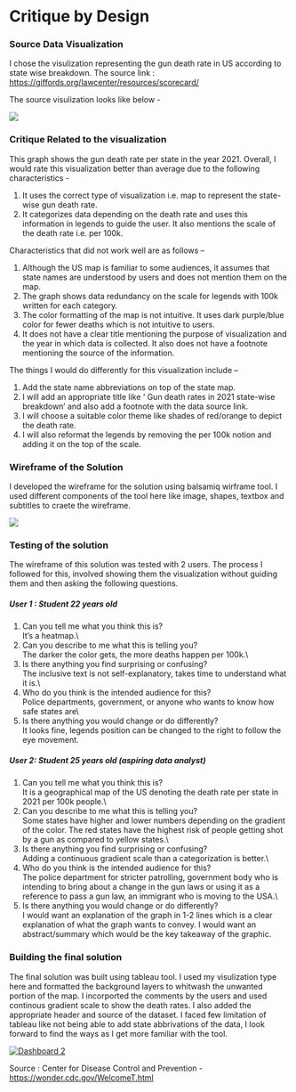 

# Critique by Design

### Source Data Visualization

I chose the visulization representing the gun death rate in US according to state wise breakdown.
The source link : https://giffords.org/lawcenter/resources/scorecard/

The source visulization looks like below -

<img src="/portfolio/assets/gunmap.JPG">

### Critique Related to the visualization

This graph shows the gun death rate per state in the year 2021.
Overall, I would rate this visualization better than average due to the following characteristics -
1. It uses the correct type of visualization i.e. map to represent the state-wise gun death rate.
2. It categorizes data depending on the death rate and uses this information in legends to guide the user. It also mentions the scale of the death rate i.e. per 100k.

Characteristics that did not work well are as follows –
1. Although the US map is familiar to some audiences, it assumes that state names are understood by users and does not mention them on the map.
2. The graph shows data redundancy on the scale for legends with 100k written for each category.
3. The color formatting of the map is not intuitive. It uses dark purple/blue color for fewer deaths which is not intuitive to users. 
4. It does not have a clear title mentioning the purpose of visualization and the year in which data is collected. It also does not have a footnote mentioning the source of the information.

The things I would do differently for this visualization include –
1. Add the state name abbreviations on top of the state map. 
2. I will add an appropriate title like ‘ Gun death rates in 2021 state-wise breakdown’ and also add a footnote with the data source link.
3. I will choose a suitable color theme like shades of red/orange to depict the death rate. 
4.	I will also reformat the legends by removing the per 100k notion and adding it on the top of the scale.


### Wireframe of the Solution

I developed the wireframe for the solution using balsamiq wirframe tool. I used different components of the tool here like image, shapes, textbox and subtitles to craete the wireframe. 

<img src="/portfolio/assets/heatmap.JPG">

### Testing of the solution
The wireframe of this solution was tested with 2 users. The process I followed for this, involved showing them the visualization without guiding them and then asking the following questions.

##### User 1 : Student 22 years old
1. Can you tell me what you think this is?\
It’s a heatmap.\
2. Can you describe to me what this is telling you?\
The darker the color gets, the more deaths happen per 100k.\
3. Is there anything you find surprising or confusing?\
The inclusive text is not self-explanatory, takes time to understand what it is.\
4. Who do you think is the intended audience for this?\
Police departments, government, or anyone who wants to know how safe states are\
5. Is there anything you would change or do differently?\
It looks fine, legends position can be changed to the right to follow the eye movement.

##### User 2: Student 25 years old (aspiring data analyst) 
1. Can you tell me what you think this is?\
It is a geographical map of the US denoting the death rate per state in 2021 per 100k people.\
2. Can you describe to me what this is telling you?\
Some states have higher and lower numbers depending on the gradient of the color. The red states have the highest risk of people getting shot by a gun as compared to yellow states.\
3. Is there anything you find surprising or confusing?\
Adding a continuous gradient scale than a categorization is better.\
4. Who do you think is the intended audience for this?\
The police department for stricter patrolling, government body who is intending to bring about a change in the gun laws or using it as a reference to pass a gun law, an immigrant who is moving to the USA.\
5. Is there anything you would change or do differently?\
I would want an explanation of the graph in 1-2 lines which is a clear explanation of what the graph wants to convey. I would want an abstract/summary which would be the key takeaway of the graphic.


### Building the final solution

The final solution was built using tableau tool. I used my visulization type here and formatted the background layers to whitwash the unwanted portion of the map.
I incorported the comments by the users and used continous gradient scale to show the death rates. I also added the appropriate header and source of the dataset.
I faced few limitation of tableau like not being able to add state abbrivations of the data, I look forward to find the ways as I get more familiar with the tool.

<div class='tableauPlaceholder' id='viz1663720563555' style='position: relative'><noscript><a href='#'><img alt='Dashboard 2 ' src='https:&#47;&#47;public.tableau.com&#47;static&#47;images&#47;5H&#47;5H9ZZTSWB&#47;1_rss.png' style='border: none' /></a></noscript><object class='tableauViz'  style='display:none;'><param name='host_url' value='https%3A%2F%2Fpublic.tableau.com%2F' /> <param name='embed_code_version' value='3' /> <param name='path' value='shared&#47;5H9ZZTSWB' /> <param name='toolbar' value='yes' /><param name='static_image' value='https:&#47;&#47;public.tableau.com&#47;static&#47;images&#47;5H&#47;5H9ZZTSWB&#47;1.png' /> <param name='animate_transition' value='yes' /><param name='display_static_image' value='yes' /><param name='display_spinner' value='yes' /><param name='display_overlay' value='yes' /><param name='display_count' value='yes' /><param name='language' value='en-US' /><param name='filter' value='publish=yes' /></object></div>                
<script type='text/javascript'>                    
 var divElement = document.getElementById('viz1663720563555');                    
 var vizElement = divElement.getElementsByTagName('object')[0];                    
 if ( divElement.offsetWidth > 800 ) { vizElement.style.width='1200px';vizElement.style.height='827px';} else if ( divElement.offsetWidth > 500 ) { vizElement.style.width='1200px';vizElement.style.height='827px';} else { vizElement.style.width='100%';vizElement.style.height='727px';}                     
 var scriptElement = document.createElement('script');                    
 scriptElement.src = 'https://public.tableau.com/javascripts/api/viz_v1.js';                    
 vizElement.parentNode.insertBefore(scriptElement, vizElement);                
</script>

Source : Center for Disease Control and Prevention - https://wonder.cdc.gov/WelcomeT.html

